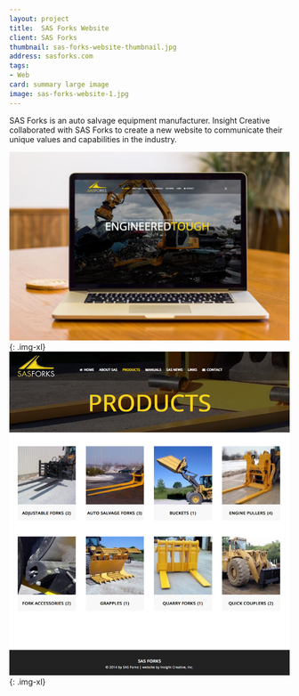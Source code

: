```yaml
---
layout: project
title:  SAS Forks Website
client: SAS Forks
thumbnail: sas-forks-website-thumbnail.jpg
address: sasforks.com
tags:
- Web
card: summary large image
image: sas-forks-website-1.jpg
---
```


SAS Forks is an auto salvage equipment manufacturer. Insight Creative collaborated with SAS Forks to create a new website to communicate their unique values and capabilities in the industry.

![SAS Forks Website](/img/sas-forks-website-1.jpg){: .img-xl}
![SAS Forks Website](/img/sas-forks-website-2.jpg){: .img-xl}
